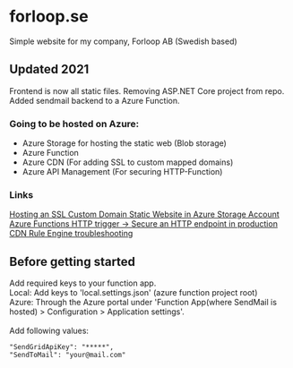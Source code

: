# forloop.se
Simple website for my company, Forloop AB (Swedish based)

## Updated 2021
Frontend is now all static files. Removing ASP.NET Core project from repo.<br>
Added sendmail backend to a Azure Function.<br>

### Going to be hosted on Azure:
- Azure Storage for hosting the static web (Blob storage)
- Azure Function
- Azure CDN (For adding SSL to custom mapped domains)
- Azure API Management (For securing HTTP-Function)

### Links
[Hosting an SSL Custom Domain Static Website in Azure Storage Account](https://arlanblogs.alvarnet.com/hosting-an-ssl-custom-domain-static-website-in-azure-storage-account/)<br>
[Azure Functions HTTP trigger -> Secure an HTTP endpoint in production](https://docs.microsoft.com/en-gb/azure/azure-functions/functions-bindings-http-webhook-trigger?tabs=csharp#secure-an-http-endpoint-in-production)<br>
[CDN Rule Engine troubleshooting](https://stackoverflow.com/questions/58697519/azure-cdn-verizon-custom-rewrite-rule-invalid-origin)<br>

## Before getting started ##
Add required keys to your function app.<br>
Local: Add keys to 'local.settings.json' (azure function project root)<br>
Azure: Through the Azure portal under 'Function App(where SendMail is hosted) > Configuration > Application settings'.<br>
<br>
Add following values:

```
"SendGridApiKey": "*****",
"SendToMail": "your@mail.com"
```